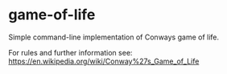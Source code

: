 # game-of-life
Simple command-line implementation of Conways game of life.

For rules and further information see: https://en.wikipedia.org/wiki/Conway%27s_Game_of_Life
